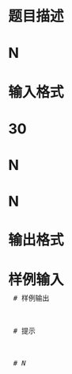 

# 题目描述



# N



# 输入格式



# 30



# N



# N



# 输出格式



# 样例输入


<pre style="margin-top:-10px;margin-right:10px;margin-left:10px;border-top-style:none;">
# 样例输出


<pre>
# 提示



# <em>N </em>


